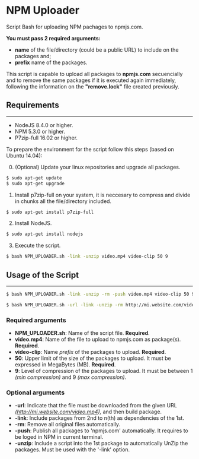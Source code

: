 # NPM Uploader

Script Bash for uploading NPM pachages to npmjs.com.

__You must pass 2 required arguments:__ 

* __name__ of the file/directory (could be a public URL) to include on the packages and;
* __prefix__ name of the packages.

This script is capable to upload all packages to __npmjs.com__ secuencially and to remove the same packages if it is executed again immediately, following the information on the __"remove.lock"__ file created previously.

## Requirements

----------------

* NodeJS 8.4.0 or higher.
* NPM 5.3.0 or higher.
* P7zip-full 16.02 or higher.

To prepare the environment for the script follow this steps (based on Ubuntu 14.04):

0. (Optional) Update your linux repositories and upgrade all packages.

```bash
$ sudo apt-get update
$ sudo apt-get upgrade
```

1. Install p7zip-full on your system, it is neccesary to compress and divide in chunks all the file/directory included.

```bash
$ sudo apt-get install p7zip-full
```

2. Install NodeJS.

```bash
$ sudo apt-get install nodejs
```

3. Execute the script.

```bash
$ bash NPM_UPLOADER.sh -link -unzip video.mp4 video-clip 50 9
```
  
## Usage of the Script

------------------------

```bash
$ bash NPM_UPLOADER.sh -link -unzip -rm -push video.mp4 video-clip 50 9
```
  
```bash
$ bash NPM_UPLOADER.sh -url -link -unzip -rm http://mi.website.com/video.mp4 video-clip 50 9
```

### Required arguments

* __NPM_UPLOADER.sh__: Name of the script file. __Required__.
* __video.mp4__: Name of the file to upload to npmjs.com as package(s). __Required__.
* __video-clip__:  Name _prefix_ of the packages to upload. __Required__.
* __50__: Upper limit of the size of the packages to upload. It must be expressed in MegaBytes (MB). __Required__.
* __9__: Level of compression of the packages to upload. It must be between 1 _(min compression)_ and 9 _(max compression)_.

### Optional arguments

* __-url__: Indicate that the file must be downloaded from the given URL _(http://mi.website.com/video.mp4),_ and then build package.
* __-link__: Include packages from 2nd to n(th) as dependencies of the 1st.
* __-rm__: Remove all original files automatically.
* __-push__: Publish all packages to 'npmjs.com' automatically. It requires to be loged in NPM in current terminal.
* __-unzip__: Include a script into the 1st package to automatically UnZip the packages. Must be used with the '-link' option.